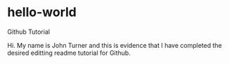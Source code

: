 # hello-world
Github Tutorial

Hi. My name is John Turner and this is evidence that I have completed the desired editting readme tutorial for Github.
